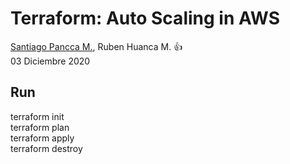 # Terraform: Auto Scaling in AWS

[Santiago Pancca M.](https://github.com/fnixTiago), Ruben Huanca M. :+1:\
03 Diciembre 2020

## Run
terraform init \
terraform plan \
terraform apply \
terraform destroy
